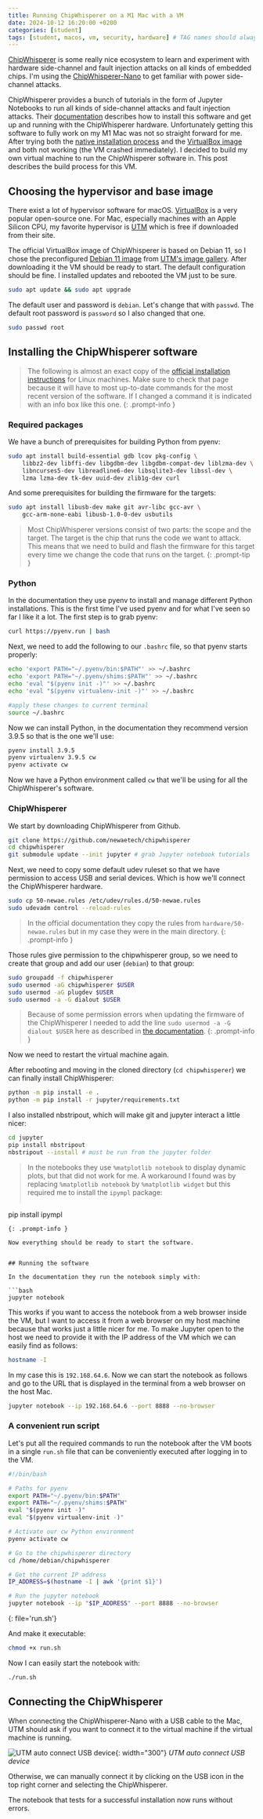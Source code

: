```yaml
---
title: Running ChipWhisperer on a M1 Mac with a VM
date: 2024-10-12 16:20:00 +0200
categories: [student]
tags: [student, macos, vm, security, hardware] # TAG names should always be lowercase
---
```


[ChipWhisperer](https://www.newae.com/chipwhisperer) is some really nice ecosystem to learn and experiment with hardware side-channel and fault injection attacks on all kinds of embedded chips. I'm using the [ChipWhisperer-Nano](https://www.newae.com/products/nae-cw1101) to get familiar with power side-channel attacks.

ChipWhisperer provides a bunch of tutorials in the form of Jupyter Notebooks to run all kinds of side-channel attacks and fault injection attacks. Their [documentation](https://chipwhisperer.readthedocs.io/en/latest/) describes how to install this software and get up and running with the ChipWhisperer hardware. Unfortunately getting this software to fully work on my M1 Mac was not so straight forward for me. After trying both the [native installation process](https://chipwhisperer.readthedocs.io/en/latest/mac-install.html) and the [VirtualBox image](https://chipwhisperer.readthedocs.io/en/latest/virtual-box-inst.html) and both not working (the VM crashed immediately). I decided to build my own virtual machine to run the ChipWhisperer software in. This post describes the build process for this VM.


## Choosing the hypervisor and base image

There exist a lot of hypervisor software for macOS. [VirtualBox](https://www.virtualbox.org/) is a very popular open-source one. For Mac, especially machines with an Apple Silicon CPU, my favorite hypervisor is [UTM](https://mac.getutm.app/) which is free if downloaded from their site. 

The official VirtualBox image of ChipWhisperer is based on Debian 11, so I chose the preconfigured [Debian 11 image](https://mac.getutm.app/gallery/debian-11-xfce) from [UTM's image gallery](https://mac.getutm.app/gallery/). After downloading it the VM should be ready to start. The default configuration should be fine. I installed updates and rebooted the VM just to be sure.

```bash
sudo apt update && sudo apt upgrade
```

The default user and password is `debian`. Let's change that with `passwd`. The default root password is `password` so I also changed that one.

```bash
sudo passwd root
```


## Installing the ChipWhisperer software

> The following is almost an exact copy of the [official installation instructions](https://chipwhisperer.readthedocs.io/en/latest/linux-install.html) for Linux machines. Make sure to check that page because it will have to most up-to-date commands for the most recent version of the software. If I changed a command it is indicated with an info box like this one.
{: .prompt-info }


### Required packages

We have a bunch of prerequisites for building Python from pyenv:

```bash
sudo apt install build-essential gdb lcov pkg-config \
    libbz2-dev libffi-dev libgdbm-dev libgdbm-compat-dev liblzma-dev \
    libncurses5-dev libreadline6-dev libsqlite3-dev libssl-dev \
    lzma lzma-dev tk-dev uuid-dev zlib1g-dev curl
```

And some prerequisites for building the firmware for the targets:

```bash
sudo apt install libusb-dev make git avr-libc gcc-avr \
    gcc-arm-none-eabi libusb-1.0-0-dev usbutils
```

> Most ChipWhisperer versions consist of two parts: the scope and the target. The target is the chip that runs the code we want to attack. This means that we need to build and flash the firmware for this target every time we change the code that runs on the target.
{: .prompt-tip }


### Python

In the documentation they use pyenv to install and manage different Python installations. This is the first time I've used pyenv and for what I've seen so far I like it a lot. The first step is to grab pyenv:

```bash
curl https://pyenv.run | bash
```

Next, we need to add the following to our `.bashrc` file, so that pyenv starts properly:

```bash
echo 'export PATH="~/.pyenv/bin:$PATH"' >> ~/.bashrc
echo 'export PATH="~/.pyenv/shims:$PATH"' >> ~/.bashrc
echo 'eval "$(pyenv init -)"' >> ~/.bashrc
echo 'eval "$(pyenv virtualenv-init -)"' >> ~/.bashrc

#apply these changes to current terminal
source ~/.bashrc
```

Now we can install Python, in the documentation they recommend version 3.9.5 so that is the one we'll use:

```bash
pyenv install 3.9.5
pyenv virtualenv 3.9.5 cw
pyenv activate cw
```

Now we have a Python environment called `cw` that we'll be using for all the ChipWhisperer's software.


### ChipWhisperer

We start by downloading ChipWhisperer from Github.

```bash
git clone https://github.com/newaetech/chipwhisperer
cd chipwhisperer
git submodule update --init jupyter # grab Jupyter notebook tutorials
```

Next, we need to copy some default udev ruleset so that we have permission to access USB and serial devices. Which is how we'll connect the ChipWhisperer hardware.

```bash
sudo cp 50-newae.rules /etc/udev/rules.d/50-newae.rules
sudo udevadm control --reload-rules
```

> In the official documentation they copy the rules from `hardware/50-newae.rules` but in my case they were in the main directory.
{: .prompt-info }

Those rules give permission to the chipwhisperer group, so we need to create that group and add our user (`debian`) to that group:

```bash
sudo groupadd -f chipwhisperer
sudo usermod -aG chipwhisperer $USER
sudo usermod -aG plugdev $USER
sudo usermod -a -G dialout $USER
```

> Because of some permission errors when updating the firmware of the ChipWhisperer I needed to add the line `sudo usermod -a -G dialout $USER` here as described in [the documentation](https://chipwhisperer.readthedocs.io/en/latest/firmware.html).
{: .prompt-info }

Now we need to restart the virtual machine again.

After rebooting and moving in the cloned directory (`cd chipwhisperer`) we can finally install ChipWhisperer:

```bash
python -m pip install -e .
python -m pip install -r jupyter/requirements.txt
```

I also installed nbstripout, which will make git and jupyter interact a little nicer:

```bash
cd jupyter
pip install nbstripout
nbstripout --install # must be run from the jupyter folder
```

> In the notebooks they use `%matplotlib notebook` to display dynamic plots, but that did not work for me. A workaround I found was by replacing `%matplotlib notebook` by `%matplotlib widget` but this required me to install the `ipympl` package:
> ```bash
pip install ipympl
```
{: .prompt-info }

Now everything should be ready to start the software.


## Running the software

In the documentation they run the notebook simply with:

```bash
jupyter notebook
```

This works if you want to access the notebook from a web browser inside the VM, but I want to access it from a web browser on my host machine because that works just a little nicer for me. To make Jupyter open to the host we need to provide it with the IP address of the VM which we can easily find as follows:

```bash
hostname -I
```

In my case this is `192.168.64.6`. Now we can start the notebook as follows and go to the URL that is displayed in the terminal from a web browser on the host Mac.

```bash
jupyter notebook --ip 192.168.64.6 --port 8888 --no-browser
```


### A convenient run script

Let's put all the required commands to run the notebook after the VM boots in a single `run.sh` file that can be conveniently executed after logging in to the VM.

```bash
#!/bin/bash

# Paths for pyenv
export PATH="~/.pyenv/bin:$PATH"
export PATH="~/.pyenv/shims:$PATH"
eval "$(pyenv init -)"
eval "$(pyenv virtualenv-init -)"

# Activate our cw Python environment
pyenv activate cw

# Go to the chipwhisperer directory
cd /home/debian/chipwhisperer

# Get the current IP address
IP_ADDRESS=$(hostname -I | awk '{print $1}')

# Run the jupyter notebook
jupyter notebook --ip "$IP_ADDRESS" --port 8888 --no-browser
```
{: file='run.sh'}

And make it executable:

```bash
chmod +x run.sh
```

Now I can easily start the notebook with:

```bash
./run.sh
```


## Connecting the ChipWhisperer

When connecting the ChipWhisperer-Nano with a USB cable to the Mac, UTM should ask if you want to connect it to the virtual machine if the virtual machine is running. 

![UTM auto connect USB device](/assets/img/posts/2024-10-12-running_chipwhisperer_on_a_m1_mac_with_a_vm/UTM_autoconnect_USB_device.png){: width="300"}
_UTM auto connect USB device_

Otherwise, we can manually connect it by clicking on the USB icon in the top right corner and selecting the ChipWhisperer.

The notebook that tests for a successful installation now runs without errors.